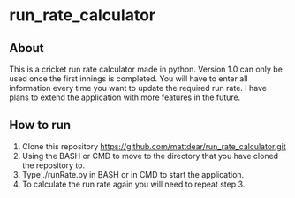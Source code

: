 # run_rate_calculator

## About
This is a cricket run rate calculator made in python. Version 1.0 can only be used once the first innings is completed. You will have to enter all information every time you want to update the required run rate. I have plans to extend the application with more features in the future.  

## How to run
1. Clone this repository https://github.com/mattdear/run_rate_calculator.git
2. Using the BASH or CMD to move to the directory that you have cloned the repository to.
3. Type ./runRate.py in BASH or in CMD to start the application.
4. To calculate the run rate again you will need to repeat step 3.
